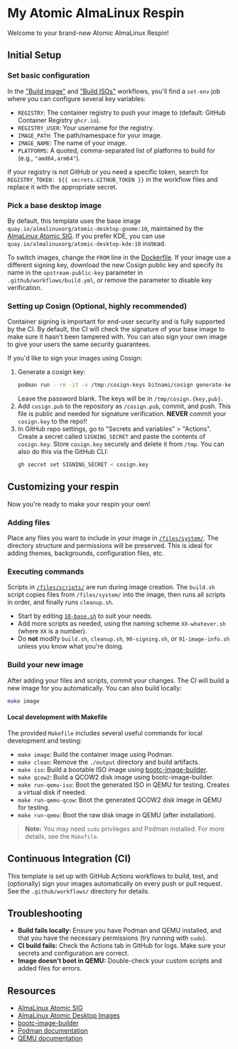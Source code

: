 # My Atomic AlmaLinux Respin

Welcome to your brand-new Atomic AlmaLinux Respin!

## Initial Setup

### Set basic configuration

In the ["Build image"](.github/workflows/build.yml) and ["Build ISOs"](.github/workflows/build-iso.yml) workflows, you'll find a `set-env` job where you can configure several key variables:

- `REGISTRY`: The container registry to push your image to (default: GitHub Container Registry `ghcr.io`).
- `REGISTRY_USER`: Your username for the registry.
- `IMAGE_PATH`: The path/namespace for your image.
- `IMAGE_NAME`: The name of your image.
- `PLATFORMS`: A quoted, comma-separated list of platforms to build for (e.g., `"amd64,arm64"`).

If your registry is not GitHub or you need a specific token, search for `REGISTRY_TOKEN: ${{ secrets.GITHUB_TOKEN }}` in the workflow files and replace it with the appropriate secret.

### Pick a base desktop image

By default, this template uses the base image `quay.io/almalinuxorg/atomic-desktop-gnome:10`, maintained by the [AlmaLinux Atomic SIG](https://wiki.almalinux.org/sigs/Atomic.html). If you prefer KDE, you can use `quay.io/almalinuxorg/atomic-desktop-kde:10` instead.

To switch images, change the `FROM` line in the [Dockerfile](Dockerfile). If your image use a different signing key, download the new Cosign public key and specify its name in the `upstream-public-key` parameter in `.github/workflows/build.yml`, or remove the parameter to disable key verification.

### Setting up Cosign (Optional, highly recommended)

Container signing is important for end-user security and is fully supported by
the CI. By default, the CI will check the signature of your base image to make
sure it hasn't been tampered with. You can also sign your own image to give
your users the same security guarantees.

If you'd like to sign your images using Cosign:

1. Generate a cosign key:
   ```sh
   podman run --rm -it -v /tmp:/cosign-keys bitnami/cosign generate-key-pair
   ```
   Leave the password blank. The keys will be in `/tmp/cosign.{key,pub}`.
2. Add `cosign.pub` to the repository as `/cosign.pub`, commit, and push. This file is public and needed for signature verification. **NEVER** commit your `cosign.key` to the repo!!
3. In GitHub repo settings, go to "Secrets and variables" > "Actions". Create a secret called `SIGNING_SECRET` and paste the contents of `cosign.key`. Store `cosign.key` securely and delete it from `/tmp`. You can also do this via the GitHub CLI:
   ```bash
   gh secret set SIGNING_SECRET < cosign.key
   ```

## Customizing your respin

Now you're ready to make your respin your own!

### Adding files

Place any files you want to include in your image in [`/files/system/`](files/system/). The directory structure and permissions will be preserved. This is ideal for adding themes, backgrounds, configuration files, etc.

### Executing commands

Scripts in [`/files/scripts/`](files/scripts/) are run during image creation. The `build.sh` script copies files from `/files/system/` into the image, then runs all scripts in order, and finally runs `cleanup.sh`.

- Start by editing [`10-base.sh`](files/scripts/10-base.sh) to suit your needs.
- Add more scripts as needed, using the naming scheme `XX-whatever.sh` (where `XX` is a number).
- Do **not** modify `build.sh`, `cleanup.sh`, `90-signing.sh`, or `91-image-info.sh` unless you know what you're doing.

### Build your new image

After adding your files and scripts, commit your changes. The CI will build a new image for you automatically. You can also build locally:

```sh
make image
```

#### Local development with Makefile

The provided `Makefile` includes several useful commands for local development and testing:

- `make image`: Build the container image using Podman.
- `make clean`: Remove the `./output` directory and build artifacts.
- `make iso`: Build a bootable ISO image using [bootc-image-builder](https://github.com/osbuild/bootc-image-builder).
- `make qcow2`: Build a QCOW2 disk image using bootc-image-builder.
- `make run-qemu-iso`: Boot the generated ISO in QEMU for testing. Creates a virtual disk if needed.
- `make run-qemu-qcow`: Boot the generated QCOW2 disk image in QEMU for testing.
- `make run-qemu`: Boot the raw disk image in QEMU (after installation).

> **Note:** You may need `sudo` privileges and Podman installed. For more details, see the `Makefile`.

## Continuous Integration (CI)

This template is set up with GitHub Actions workflows to build, test, and (optionally) sign your images automatically on every push or pull request. See the `.github/workflows/` directory for details.

## Troubleshooting

- **Build fails locally:** Ensure you have Podman and QEMU installed, and that you have the necessary permissions (try running with `sudo`).
- **CI build fails:** Check the Actions tab in GitHub for logs. Make sure your secrets and configuration are correct.
- **Image doesn't boot in QEMU:** Double-check your custom scripts and added files for errors.

## Resources

- [AlmaLinux Atomic SIG](https://wiki.almalinux.org/sigs/Atomic.html)
- [AlmaLinux Atomic Desktop Images](https://github.com/AlmaLinux/atomic-desktop)
- [bootc-image-builder](https://github.com/osbuild/bootc-image-builder)
- [Podman documentation](https://podman.io/)
- [QEMU documentation](https://www.qemu.org/)
